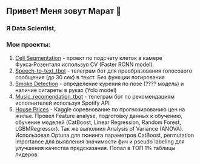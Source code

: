## Привет! Меня зовут Марат 👋
### Я Data Scientist, 

### Мои проекты:
1. [Cell Segmentation](https://github.com/Padavan1987/Cell_Segmentation) - проект по подсчету клеток в камере Фукса‑Розенталя используя CV (Faster RCNN model).
2. [Speech-to-text_tbot](https://github.com/Padavan1987/Speech-to-text_tbot) - телеграм бот для преобразования голосового сообщения (до 30 сек) в текст. Без функции логирования.
3. [Smoke Detection](https://github.com/Padavan1987/Smoke_detection) - определение курения по позе (???? модель) и наличие сигареты в руках (Yolo model)
4. [Music_recomendation_tbot](https://github.com/Padavan1987/music_recomendation_tbot) - телеграм бот по рекомендациям исполнителей используя Spotify API
5. [House Prices](https://github.com/Padavan1987/House_prices) - Kaggle соревнование по прогнозированию цен на жилье. Провел Feature analyse, подготовку данных к обучению, обучение моделей (CatBoost, Linear Regression, Random Forest, LGBMRegressor). Так же выполнил Analysis of Variance (ANOVA). Использовал Optuna для тюнинга параметров CatBoost, permutation importance для выявления значимости фич и pseudo labeling для улучшения качества предсказания. Попал в ТОП 1% таблицы лидеров.
